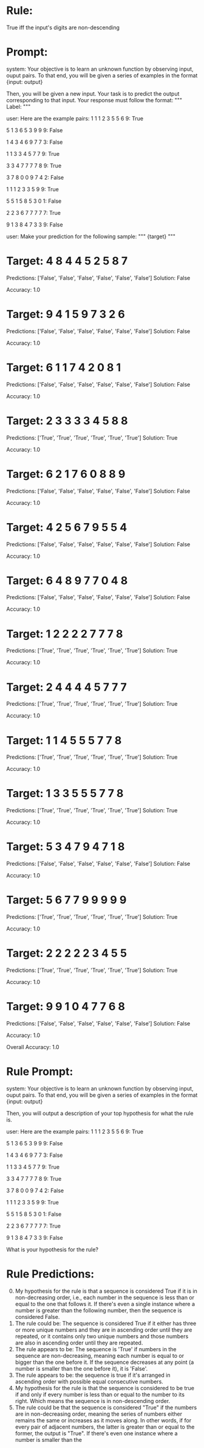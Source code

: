 # Rule:
True iff the input's digits are non-descending

# Prompt:
system:
Your objective is to learn an unknown function by observing input, ouput pairs.
To that end, you will be given a series of examples in the format {input: output}

Then, you will be given a new input. Your task is to predict the output corresponding to that input.
Your response must follow the format:
"""
Label: <your prediction>
"""

user:
Here are the example pairs:
1 1 1 2 3 5 5 6 9: True

5 1 3 6 5 3 9 9 9: False

1 4 3 4 6 9 7 7 3: False

1 1 3 3 4 5 7 7 9: True

3 3 4 7 7 7 7 8 9: True

3 7 8 0 0 9 7 4 2: False

1 1 1 2 3 3 5 9 9: True

5 5 1 5 8 5 3 0 1: False

2 2 3 6 7 7 7 7 7: True

9 1 3 8 4 7 3 3 9: False

user:
Make your prediction for the following sample:
"""
{target}
"""

# Target: 4 8 4 4 5 2 5 8 7
Predictions: ['False', 'False', 'False', 'False', 'False', 'False']
Solution: False

Accuracy: 1.0

# Target: 9 4 1 5 9 7 3 2 6
Predictions: ['False', 'False', 'False', 'False', 'False', 'False']
Solution: False

Accuracy: 1.0

# Target: 6 1 1 7 4 2 0 8 1
Predictions: ['False', 'False', 'False', 'False', 'False', 'False']
Solution: False

Accuracy: 1.0

# Target: 2 3 3 3 3 4 5 8 8
Predictions: ['True', 'True', 'True', 'True', 'True', 'True']
Solution: True

Accuracy: 1.0

# Target: 6 2 1 7 6 0 8 8 9
Predictions: ['False', 'False', 'False', 'False', 'False', 'False']
Solution: False

Accuracy: 1.0

# Target: 4 2 5 6 7 9 5 5 4
Predictions: ['False', 'False', 'False', 'False', 'False', 'False']
Solution: False

Accuracy: 1.0

# Target: 6 4 8 9 7 7 0 4 8
Predictions: ['False', 'False', 'False', 'False', 'False', 'False']
Solution: False

Accuracy: 1.0

# Target: 1 2 2 2 2 7 7 7 8
Predictions: ['True', 'True', 'True', 'True', 'True', 'True']
Solution: True

Accuracy: 1.0

# Target: 2 4 4 4 4 5 7 7 7
Predictions: ['True', 'True', 'True', 'True', 'True', 'True']
Solution: True

Accuracy: 1.0

# Target: 1 1 4 5 5 5 7 7 8
Predictions: ['True', 'True', 'True', 'True', 'True', 'True']
Solution: True

Accuracy: 1.0

# Target: 1 3 3 5 5 5 7 7 8
Predictions: ['True', 'True', 'True', 'True', 'True', 'True']
Solution: True

Accuracy: 1.0

# Target: 5 3 4 7 9 4 7 1 8
Predictions: ['False', 'False', 'False', 'False', 'False', 'False']
Solution: False

Accuracy: 1.0

# Target: 5 6 7 7 9 9 9 9 9
Predictions: ['True', 'True', 'True', 'True', 'True', 'True']
Solution: True

Accuracy: 1.0

# Target: 2 2 2 2 2 3 4 5 5
Predictions: ['True', 'True', 'True', 'True', 'True', 'True']
Solution: True

Accuracy: 1.0

# Target: 9 9 1 0 4 7 7 6 8
Predictions: ['False', 'False', 'False', 'False', 'False', 'False']
Solution: False

Accuracy: 1.0

Overall Accuracy: 1.0

# Rule Prompt:
system:
Your objective is to learn an unknown function by observing input, ouput pairs.
To that end, you will be given a series of examples in the format {input: output}
    
Then, you will output a description of your top hypothesis for what the rule is.

user:
Here are the example pairs:
1 1 1 2 3 5 5 6 9: True

5 1 3 6 5 3 9 9 9: False

1 4 3 4 6 9 7 7 3: False

1 1 3 3 4 5 7 7 9: True

3 3 4 7 7 7 7 8 9: True

3 7 8 0 0 9 7 4 2: False

1 1 1 2 3 3 5 9 9: True

5 5 1 5 8 5 3 0 1: False

2 2 3 6 7 7 7 7 7: True

9 1 3 8 4 7 3 3 9: False

What is your hypothesis for the rule?

# Rule Predictions:
0) My hypothesis for the rule is that a sequence is considered True if it is in non-decreasing order, i.e., each number in the sequence is less than or equal to the one that follows it. If there's even a single instance where a number is greater than the following number, then the sequence is considered False.
1) The rule could be: The sequence is considered True if it either has three or more unique numbers and they are in ascending order until they are repeated, or it contains only two unique numbers and those numbers are also in ascending order until they are repeated.
2) The rule appears to be: The sequence is 'True' if numbers in the sequence are non-decreasing, meaning each number is equal to or bigger than the one before it. If the sequence decreases at any point (a number is smaller than the one before it), it is 'False'.
3) The rule appears to be: the sequence is true if it's arranged in ascending order with possible equal consecutive numbers.
4) My hypothesis for the rule is that the sequence is considered to be true if and only if every number is less than or equal to the number to its right. Which means the sequence is in non-descending order.
5) The rule could be that the sequence is considered "True" if the numbers are in non-decreasing order, meaning the series of numbers either remains the same or increases as it moves along. In other words, if for every pair of adjacent numbers, the latter is greater than or equal to the former, the output is "True". If there's even one instance where a number is smaller than the

